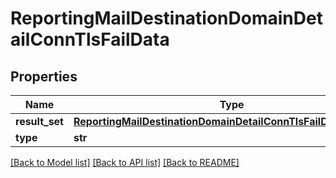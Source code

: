 # ReportingMailDestinationDomainDetailConnTlsFailData

## Properties
Name | Type | Description | Notes
------------ | ------------- | ------------- | -------------
**result_set** | [**ReportingMailDestinationDomainDetailConnTlsFailDataResultSet**](ReportingMailDestinationDomainDetailConnTlsFailDataResultSet.md) |  | [optional] 
**type** | **str** |  | [optional] 

[[Back to Model list]](../README.md#documentation-for-models) [[Back to API list]](../README.md#documentation-for-api-endpoints) [[Back to README]](../README.md)

